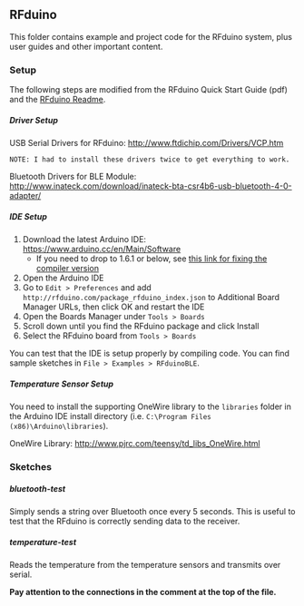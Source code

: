 ## RFduino

This folder contains example and project code for the RFduino system, plus user
guides and other important content.

### Setup
The following steps are modified from the RFduino Quick Start Guide (pdf) and
the [RFduino Readme](https://github.com/RFduino/RFduino/blob/master/README.md).

##### Driver Setup
USB Serial Drivers for RFduino: http://www.ftdichip.com/Drivers/VCP.htm

    NOTE: I had to install these drivers twice to get everything to work.

Bluetooth Drivers for BLE Module: http://www.inateck.com/download/inateck-bta-csr4b6-usb-bluetooth-4-0-adapter/

##### IDE Setup
1. Download the latest Arduino IDE: https://www.arduino.cc/en/Main/Software
    * If you need to drop to 1.6.1 or below, see [this link for fixing the compiler version](  http://openbci.com/forum/index.php?p=/discussion/259/missing-compiler-when-re-programming-the-rfduinos-dongle-and-openbci-device)
2. Open the Arduino IDE
3. Go to `Edit > Preferences` and add `http://rfduino.com/package_rfduino_index.json`
to Additional Board Manager URLs, then click OK and restart the IDE
4. Open the Boards Manager under `Tools > Boards`
5. Scroll down until you find the RFduino package and click Install
6. Select the RFduino board from `Tools > Boards`

You can test that the IDE is setup properly by compiling code. You can find sample
sketches in `File > Examples > RFduinoBLE`.

##### Temperature Sensor Setup

You need to install the supporting OneWire library to the `libraries` folder in
the Arduino IDE install directory (i.e. `C:\Program Files (x86)\Arduino\libraries`).

OneWire Library: http://www.pjrc.com/teensy/td_libs_OneWire.html

### Sketches

##### bluetooth-test
Simply sends a string over Bluetooth once every 5 seconds. This is useful to
test that the RFduino is correctly sending data to the receiver.

##### temperature-test
Reads the temperature from the temperature sensors and transmits over serial.

**Pay attention to the connections in the comment at the top of the file.**

